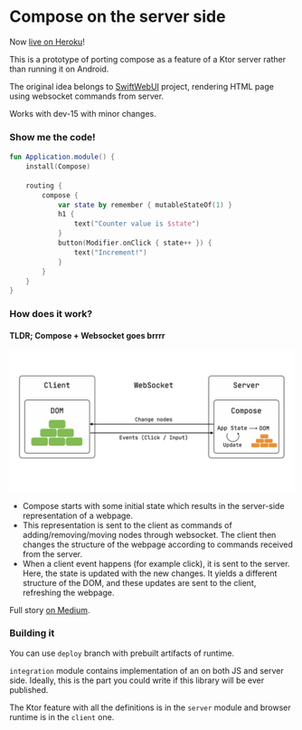 # Compose on the server side

Now [live on Heroku](https://compose-test-app.herokuapp.com/)!

This is a prototype of porting compose as a feature of a Ktor server rather than running it on Android.

The original idea belongs to [SwiftWebUI](https://github.com/SwiftWebUI/SwiftWebUI) project,
rendering HTML page using websocket commands from server.

Works with dev-15 with minor changes.

### Show me the code!
```kotlin
fun Application.module() {
    install(Compose)

    routing {
        compose {
            var state by remember { mutableStateOf(1) }
            h1 { 
                text("Counter value is $state") 
            }
            button(Modifier.onClick { state++ }) { 
                text("Increment!")
            }
        }
    }
}
```

### How does it work?
#### **TLDR;** Compose + Websocket goes brrrr

![Scheme](images/scheme.png)

- Compose starts with some initial state which results in the server-side representation of a webpage.
- This representation is sent to the client as commands of adding/removing/moving nodes through websocket. 
  The client then changes the structure of the webpage according to commands received from the server.
- When a client event happens (for example click), it is sent to the server. Here, the state is updated with the new changes. 
  It yields a different structure of the DOM, and these updates are sent to the client, refreshing the webpage.

Full story [on Medium](https://medium.com/@shikasd/composing-in-the-wild-145761ad62c3?source=friends_link&sk=1ea110938835f2ad11c7a2b39e5deac1).

### Building it
You can use `deploy` branch with prebuilt artifacts of runtime.

`integration` module contains implementation of an on both JS and server side. Ideally, this is the part you could write if this library will be ever published.

The Ktor feature with all the definitions is in the `server` module and browser runtime is in the `client` one.
